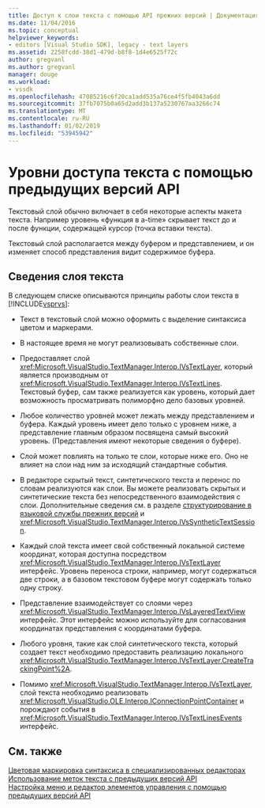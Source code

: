 ```yaml
---
title: Доступ к слои текста с помощью API прежних версий | Документация Майкрософт
ms.date: 11/04/2016
ms.topic: conceptual
helpviewer_keywords:
- editors [Visual Studio SDK], legacy - text layers
ms.assetid: 2258fcdd-38d1-479d-b8f8-1d4e6525f72c
author: gregvanl
ms.author: gregvanl
manager: douge
ms.workload:
- vssdk
ms.openlocfilehash: 47085216c6f20ca1add535a76ce4f5fb4043a6dd
ms.sourcegitcommit: 37fb7075b0a65d2add3b137a5230767aa3266c74
ms.translationtype: MT
ms.contentlocale: ru-RU
ms.lasthandoff: 01/02/2019
ms.locfileid: "53945942"
---
```

# <a name="access-text-layers-by-using-the-legacy-api"></a>Уровни доступа текста с помощью предыдущих версий API
Текстовый слой обычно включает в себя некоторые аспекты макета текста. Например уровень «функция в a-time» скрывает текст до и после функции, содержащей курсор (точка вставки текста).  
  
 Текстовый слой располагается между буфером и представлением, и он изменяет способ представления видит содержимое буфера.  
  
## <a name="text-layer-information"></a>Сведения слоя текста  
 В следующем списке описываются принципы работы слои текста в [!INCLUDE[vsprvs](../code-quality/includes/vsprvs_md.md)]:  
  
-   Текст в текстовый слой можно оформить с выделение синтаксиса цветом и маркерами.  
  
-   В настоящее время не могут реализовывать собственные слои.  
  
-   Предоставляет слой <xref:Microsoft.VisualStudio.TextManager.Interop.IVsTextLayer>, который является производным от <xref:Microsoft.VisualStudio.TextManager.Interop.IVsTextLines>. Текстовый буфер, сам также реализуется как уровень, который дает возможность просматривать полиморфно дело базовых уровней.  
  
-   Любое количество уровней может лежать между представлением и буфера. Каждый уровень имеет дело только с уровнем ниже, а представление главным образом посвящена самый высокий уровень. (Представления имеют некоторые сведения о буфере).  
  
-   Слой может повлиять на только те слои, которые ниже его. Оно не влияет на слои над ним за исходящий стандартные события.  
  
-   В редакторе скрытый текст, синтетического текста и перенос по словам реализуются как слои. Вы можете реализовать скрытых и синтетические текста без непосредственного взаимодействия с слои. Дополнительные сведения см. в разделе [структурирование в языковой службы прежних версий](../extensibility/internals/outlining-in-a-legacy-language-service.md) и <xref:Microsoft.VisualStudio.TextManager.Interop.IVsSyntheticTextSession>.  
  
-   Каждый слой текста имеет свой собственный локальной системе координат, которая доступна посредством <xref:Microsoft.VisualStudio.TextManager.Interop.IVsTextLayer> интерфейс. Уровень переноса строки, например, могут содержаться две строки, а в базовом текстовом буфере могут содержать только одну строку.  
  
-   Представление взаимодействует со слоями через <xref:Microsoft.VisualStudio.TextManager.Interop.IVsLayeredTextView> интерфейс. Этот интерфейс можно используйте для согласования координатах представления с координатами буфера.  
  
-   Любого уровня, такие как слой синтетического текста, который создает текст необходимо предоставить реализацию локального <xref:Microsoft.VisualStudio.TextManager.Interop.IVsTextLayer.CreateTrackingPoint%2A>.  
  
-   Помимо <xref:Microsoft.VisualStudio.TextManager.Interop.IVsTextLayer>, слой текста необходимо реализовать <xref:Microsoft.VisualStudio.OLE.Interop.IConnectionPointContainer> и порождают события в <xref:Microsoft.VisualStudio.TextManager.Interop.IVsTextLinesEvents> интерфейс.  
  
## <a name="see-also"></a>См. также  
 [Цветовая маркировка синтаксиса в специализированных редакторах](../extensibility/syntax-coloring-in-custom-editors.md)   
 [Использование меток текста с предыдущих версий API](../extensibility/using-text-markers-with-the-legacy-api.md)   
 [Настройка меню и редактор элементов управления с помощью предыдущих версий API](../extensibility/customizing-editor-controls-and-menus-by-using-the-legacy-api.md)